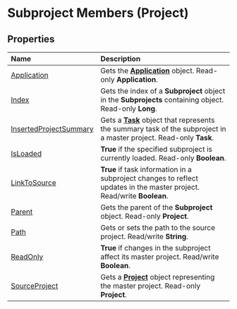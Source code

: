 
# Subproject Members (Project)


## Properties



|**Name**|**Description**|
|:-----|:-----|
| [Application](412c720b-a432-6e3f-96b3-f6e16c3ee48c.md)|Gets the  **[Application](8eb91712-7784-a102-38c0-19bb056c27e9.md)** object. Read-only **Application**.|
| [Index](90cb228c-e757-3826-7735-5ff169477171.md)|Gets the index of a  **Subproject** object in the **Subprojects** containing object. Read-only **Long**.|
| [InsertedProjectSummary](a98d0c9c-2c9d-d15e-2716-ed27ee9273c2.md)|Gets a  **[Task](bc6bb4a5-95a6-9d1f-3e28-92b9548a544a.md)** object that represents the summary task of the subproject in a master project. Read-only **Task**.|
| [IsLoaded](5e2e5877-1e60-9797-3fc9-ab10d8a64c1c.md)| **True** if the specified subproject is currently loaded. Read-only **Boolean**.|
| [LinkToSource](8055fc21-1de2-dbd1-c28d-2200e8bc781d.md)| **True** if task information in a subproject changes to reflect updates in the master project. Read/write **Boolean**.|
| [Parent](5676f800-20ce-7607-cdec-ea7596eb1cb5.md)|Gets the parent of the  **Subproject** object. Read-only **Project**.|
| [Path](57bd6c44-5a2e-a2c8-c733-4c46e32be780.md)|Gets or sets the path to the source project. Read/write  **String**.|
| [ReadOnly](a42bc4d7-bd50-5846-76c8-27c32713bfab.md)| **True** if changes in the subproject affect its master project. Read/write **Boolean**.|
| [SourceProject](4135a5c9-eacb-12d3-b631-1d30d689f666.md)|Gets a  **[Project](855c1ad9-0e84-f274-9e0e-2424e7cab447.md)** object representing the master project. Read-only **Project**.|
